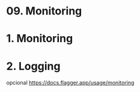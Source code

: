 # 09. Monitoring <!-- omit in toc -->

# 1. Monitoring
# 2. Logging


opcional
https://docs.flagger.app/usage/monitoring
